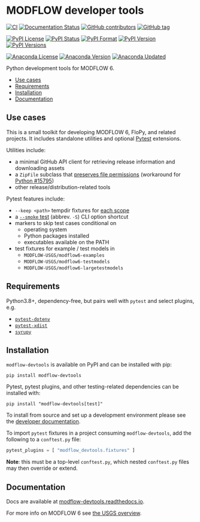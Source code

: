 # MODFLOW developer tools

[![CI](https://github.com/MODFLOW-USGS/modflow-devtools/actions/workflows/ci.yml/badge.svg)](https://github.com/MODFLOW-USGS/modflow-devtools/actions/workflows/ci.yml)
[![Documentation Status](https://readthedocs.org/projects/modflow-devtools/badge/?version=latest)](https://modflow-devtools.readthedocs.io/en/latest/?badge=latest)
[![GitHub contributors](https://img.shields.io/github/contributors/MODFLOW-USGS/modflow-devtools)](https://img.shields.io/github/contributors/MODFLOW-USGS/modflow-devtools)
[![GitHub tag](https://img.shields.io/github/tag/MODFLOW-USGS/modflow-devtools.svg)](https://github.com/MODFLOW-USGS/modflow-devtools/tags/latest)

[![PyPI License](https://img.shields.io/pypi/l/modflow-devtools)](https://pypi.python.org/pypi/modflow-devtools)
[![PyPI Status](https://img.shields.io/pypi/status/modflow-devtools.png)](https://pypi.python.org/pypi/modflow-devtools)
[![PyPI Format](https://img.shields.io/pypi/format/modflow-devtools)](https://pypi.python.org/pypi/modflow-devtools)
[![PyPI Version](https://img.shields.io/pypi/v/modflow-devtools.png)](https://pypi.python.org/pypi/modflow-devtools)
[![PyPI Versions](https://img.shields.io/pypi/pyversions/modflow-devtools.png)](https://pypi.python.org/pypi/modflow-devtools)

[![Anaconda License](https://anaconda.org/conda-forge/modflow-devtools/badges/license.svg)](https://anaconda.org/conda-forge/modflow-devtools/badges/license.svg)
[![Anaconda Version](https://anaconda.org/conda-forge/modflow-devtools/badges/version.svg)](https://anaconda.org/conda-forge/modflow-devtools)
[![Anaconda Updated](https://anaconda.org/conda-forge/modflow-devtools/badges/latest_release_date.svg)](https://anaconda.org/conda-forge/modflow-devtools)

<!-- START doctoc generated TOC please keep comment here to allow auto update -->
<!-- DON'T EDIT THIS SECTION, INSTEAD RE-RUN doctoc TO UPDATE -->

Python development tools for MODFLOW 6.

- [Use cases](#use-cases)
- [Requirements](#requirements)
- [Installation](#installation)
- [Documentation](#documentation)

<!-- END doctoc generated TOC please keep comment here to allow auto update -->

## Use cases

This is a small toolkit for developing MODFLOW 6, FloPy, and related projects. It includes standalone utilities and optional [Pytest](https://github.com/pytest-dev/pytest) extensions.

Utilities include:

* a minimal GitHub API client for retrieving release information and downloading assets
* a `ZipFile` subclass that [preserves file permissions](https://stackoverflow.com/questions/39296101/python-zipfile-removes-execute-permissions-from-binaries) (workaround for [Python #15795](https://bugs.python.org/issue15795))
* other release/distribution-related tools

Pytest features include:

- `--keep <path>` tempdir fixtures for [each scope](https://docs.pytest.org/en/stable/how-to/fixtures.html#scope-sharing-fixtures-across-classes-modules-packages-or-session)
- a [`--smoke` test](https://en.wikipedia.org/wiki/Smoke_testing_(software)) (abbrev. `-S`) CLI option shortcut
- markers to skip test cases conditional on
  - operating system
  - Python packages installed
  - executables available on the PATH
- test fixtures for example / test models in
  - `MODFLOW-USGS/modflow6-examples`
  - `MODFLOW-USGS/modflow6-testmodels`
  - `MODFLOW-USGS/modflow6-largetestmodels`

## Requirements

Python3.8+, dependency-free, but pairs well with `pytest` and select plugins, e.g.

- [`pytest-dotenv`](https://github.com/quiqua/pytest-dotenv)
- [`pytest-xdist`](https://github.com/pytest-dev/pytest-xdist)
- [`syrupy`](https://github.com/tophat/syrupy)

## Installation

`modflow-devtools` is available on PyPI and can be installed with pip:

```shell
pip install modflow-devtools
```

Pytest, pytest plugins, and other testing-related dependencies can be installed with:

```shell
pip install "modflow-devtools[test]"
```

To install from source and set up a development environment please see the [developer documentation](DEVELOPER.md).

To import `pytest` fixtures in a project consuming `modflow-devtools`, add the following to a `conftest.py` file:

```python
pytest_plugins = [ "modflow_devtools.fixtures" ]
```

**Note**: this must be a top-level `conftest.py`, which nested `conftest.py` files may then override or extend.

## Documentation

Docs are available at [modflow-devtools.readthedocs.io](https://modflow-devtools.readthedocs.io/en/latest/).

For more info on MODFLOW 6 see [the USGS overview](https://water.usgs.gov/ogw/modflow/).

